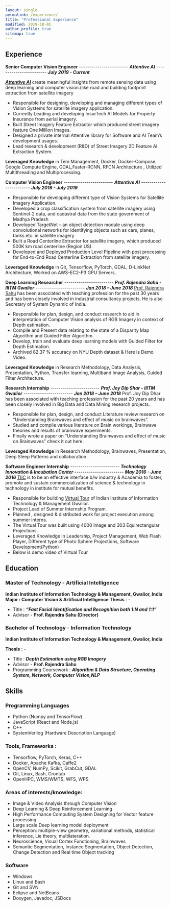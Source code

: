 ```yaml
---
layout: single
permalink: /experience/
title: "Professional Experience"
modified: 2019-10-01
author_profile: true
sitemap: true
---
```



## Experience

**Senior Computer Vision Engineer** ------------------------ ***Attentive AI*** ------------------------ ***July 2019 - Current***

[***Attentive AI***](www.attentive.ai) create meaningful insights from remote sensing data using deep learning and
computer vision.(like road and building footprint extraction from satellite imagery

- Responsible for designing, developing and managing different types of Vision Systems for satellite imagery application. 
- Currently Leading and developing InsurTech AI Models for Property Insurance from aerial imagery.
- Built Street Imagery Feature Extractor which produced street imagery feature One Million Images.
- Designed a private internal Attentive library for Software and AI Team’s development usages.
- Lead research & development (R&D) of Street Imagery 2D Feature AI Extraction System.

**Leveraged Knowledge** in Tem Management, Docker, Docker-Compose, Google Compute Engine, GDAL,Faster-RCNN, RFCN Architecture , Utilized Multithreading and Multiprocessing.  

**Computer Vision Engineer** ------------------------ ***Attentive AI*** ------------------------ ***July 2018 - July 2019***

- Responsible for developing different type of Vision Systems for Satellite Imagery Application. 
- Developed a crop classification system from satellite imagery using Sentinel-2 data, and cadastral data from the state government of Madhya Pradesh 
- Developed TargetNet – an object detection module using deep convolutional networks for identifying objects such as cars,  planes, tanks etc. in satellite      imagery
- Built a Road Centerline Extractor for satellite imagery, which produced 500K km road centerline (Region US).
- Developed and Deployed Production Level Pipeline with post processing for End-to-End Road Centerline Extraction from satellite imagery.

**Leveraged Knowledge** in Git, Tensorflow, PyTorch, GDAL, D-LinkNet Architecture, Worked on AWS-EC2-P3 GPU Servers.

**Deep Learning Researcher** ------------------------ ***Prof. Rajendra Sahu - IIITM Gwalior*** ------------------------ ***Jan 2018 – June 2018***
[Prof. Rajendra Sahu](http://rajendrasahu.me/) has been associated with teaching profession for the past 30 years and has been closely involved in industrial consultancy projects. He is also Secretary of System Dynamic of India.

- Responsible for plan, design, and conduct research to aid in interpretation of Computer Vision analysis of RGB Imagery in context of Depth estimation.
- Compile and Present data relating to the state of a Disparity Map Algorithm and Guided Filter Algorithm.
- Develop, train and evaluate deep learning models with Guided Filter for Depth Estimation.
- Archived 82.37 % accuracy on NYU Depth dataset & Here is Demo Video.

**Leveraged Knowledge** in Research Methodology, Data Analysis, Presentation, Python, Transfer learning, Multiband Image Analysis, Guided Filter Architecture.

**Research Internship** ------------------------ ***Prof. Joy Dip Shar - IIITM Gwalior*** ------------------------ ***Jan 2018 – June 2018***
Prof. Joy Dip Dhar has been associated with teaching profession for the past 20 years and has been closely involved in Big Data and Data Mining research projects.

- Responsible for plan, design, and conduct Literature review research on “Understanding Brainwaves and effect of music on brainwaves”.
- Studied and compile various literature on Brain workings, Brainwave theories and results of brainwave experiments.
- Finally wrote a paper on “Understanding Brainwaves and effect of music on Brainwaves” check it out here.

**Leveraged Knowledge** in Research Methodology, Brainwaves, Presentation, Deep Sleep Patterns and collaboration.

**Software Engineer Internship** ------------------------ ***Technology Innovation & Incubation Center*** ------------------------ ***May 2016 - June 2016***
[TIIC](http://www.tiiciiitm.com/) is to be an effective interface b/w industry & Academia to foster, promote and sustain commercialization of science & technology in technology in institute for mutual benefits.

- Responsible for building [Virtual Tour](http://tiiciiitm.com/virtual_tour/VTABVIIITM.html) of Indian Institute of Information Technology & Management Gwalior.
- Project Lead of Summer Internship Program.
- Planned , designed & distributed work for project execution among summer interns.
- The Virtual Tour was built using 4000 Image and 303 Equirectangular Projections.
- Leveraged Knowledge in Leadership, Project Management, Web Flash Player, Different type of Photo Sphere Projections, Software Development(Python)
- Below is demo video of Virtual Tour

## Education

### Master of Technology - Artificial Intelligence

**Indian Institute of Information Technology & Management, Gwalior, India**
**Major : Computer Vision & Artificial Intelligence**
**Thesis** : -
* Title :  ***“Fast Facial Identification and Recognition both 1:N and 1:1”***
* Advisor -  **Prof. Rajendra Sahu (Director)**

### Bachelor of Technology - Information Technology

**Indian Institute of Information Technology & Management, Gwalior, India**

**Thesis** : -

- Title :  ***Depth Estimation using RGB Imagery***
- Advisor -  **Prof. Rajendra Sahu**
- Programming Coursework : ***Algorithm & Data Structure, Operating System, Network, Computer Vision,NLP***

## Skills

### Programming Languages
* Python (Numpy and TensorFlow)
* JavaScript (React and Node.js)
* C++
* SystemVerilog (Hardware Description Language)


### Tools, Frameworks :
* Tensorflow, PyTorch, Keras, C++
* Docker, Apache Kafka, Caffe2
* OpenCV, NumPy, Scikit, GrabCut, GDAL
* Git, Linux, Bash, Crontab
* OpenHPC, WMS/WMTS, WFS, WPS

### Areas of interests/knowledge:
* Image & VIdeo Analysis through Computer Vision
* Deep Learning & Deep Reinforcement Learning
* High Performance Computing System Designing for Vector feature processing
* Large scale Deep learning model deployment
* Perception: multiple-view geometry, variational methods, statistical inference, Lie theory, multilateration.
* Neuroscience, Visual Cortex Functioning, Brainwaves
* Semantic Segmentation, Instance Segmentation, Object Detection, Change Detection and Real time Object tracking

### Software

* Windows
* Linux and Bash
* Git and SVN
* Eclipse and NetBeans
* Doxygen, Javadoc, JSDocs
